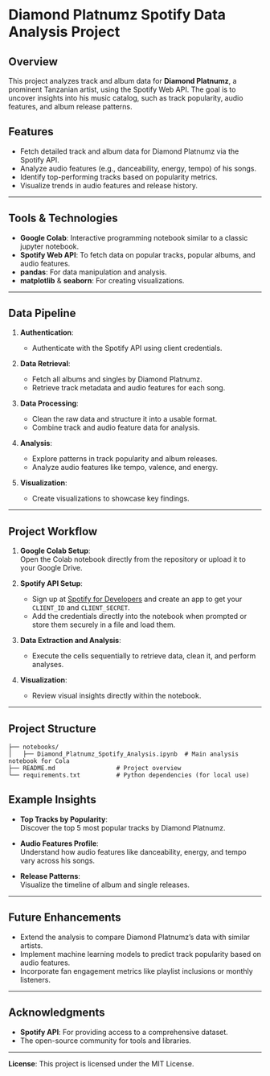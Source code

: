 # Diamond Platnumz Spotify Data Analysis Project

## Overview  
This project analyzes track and album data for **Diamond Platnumz**, a prominent Tanzanian artist, using the Spotify Web API. The goal is to uncover insights into his music catalog, such as track popularity, audio features, and album release patterns.

## Features  
- Fetch detailed track and album data for Diamond Platnumz via the Spotify API.
- Analyze audio features (e.g., danceability, energy, tempo) of his songs.
- Identify top-performing tracks based on popularity metrics.
- Visualize trends in audio features and release history.

---

## Tools & Technologies  
- **Google Colab**: Interactive  programming notebook similar to a classic jupyter notebook.  
- **Spotify Web API**: To fetch data on popular tracks, popular albums, and audio features.  
- **pandas**: For data manipulation and analysis.  
- **matplotlib** & **seaborn**: For creating visualizations.  

---

## Data Pipeline  

1. **Authentication**:  
   - Authenticate with the Spotify API using client credentials.

2. **Data Retrieval**:  
   - Fetch all albums and singles by Diamond Platnumz.  
   - Retrieve track metadata and audio features for each song.  

3. **Data Processing**:  
   - Clean the raw data and structure it into a usable format.  
   - Combine track and audio feature data for analysis.

4. **Analysis**:  
   - Explore patterns in track popularity and album releases.  
   - Analyze audio features like tempo, valence, and energy.  

5. **Visualization**:  
   - Create visualizations to showcase key findings.

---

## Project Workflow  

1. **Google Colab Setup**:  
   Open the Colab notebook directly from the repository or upload it to your Google Drive.  

2. **Spotify API Setup**:  
   - Sign up at [Spotify for Developers](https://developer.spotify.com/) and create an app to get your `CLIENT_ID` and `CLIENT_SECRET`.  
   - Add the credentials directly into the notebook when prompted or store them securely in a file and load them.  

3. **Data Extraction and Analysis**:  
   - Execute the cells sequentially to retrieve data, clean it, and perform analyses.  

4. **Visualization**:  
   - Review visual insights directly within the notebook.

---

## Project Structure  

```
├── notebooks/
│   ├── Diamond_Platnumz_Spotify_Analysis.ipynb  # Main analysis notebook for Cola
├── README.md                 # Project overview
└── requirements.txt          # Python dependencies (for local use)
```

## Example Insights  

- **Top Tracks by Popularity**:  
  Discover the top 5 most popular tracks by Diamond Platnumz.  

- **Audio Features Profile**:  
  Understand how audio features like danceability, energy, and tempo vary across his songs.  

- **Release Patterns**:  
  Visualize the timeline of album and single releases.

---

## Future Enhancements  
- Extend the analysis to compare Diamond Platnumz’s data with similar artists.  
- Implement machine learning models to predict track popularity based on audio features.  
- Incorporate fan engagement metrics like playlist inclusions or monthly listeners.

---

## Acknowledgments  
- **Spotify API**: For providing access to a comprehensive dataset.  
- The open-source community for tools and libraries.  

---

**License**: This project is licensed under the MIT License.

